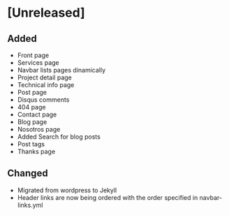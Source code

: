 # [Unreleased]

## Added

* Front page
* Services page
* Navbar lists pages dinamically
* Project detail page
* Technical info page
* Post page
* Disqus comments
* 404 page
* Contact page
* Blog page
* Nosotros page
* Added Search for blog posts
* Post tags
* Thanks page

## Changed

* Migrated from wordpress to Jekyll
* Header links are now being ordered with the order specified in
  navbar-links.yml
